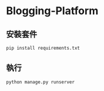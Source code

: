 # Blogging-Platform

## 安裝套件
```python
pip install requirements.txt
```
## 執行
```python
python manage.py runserver
```